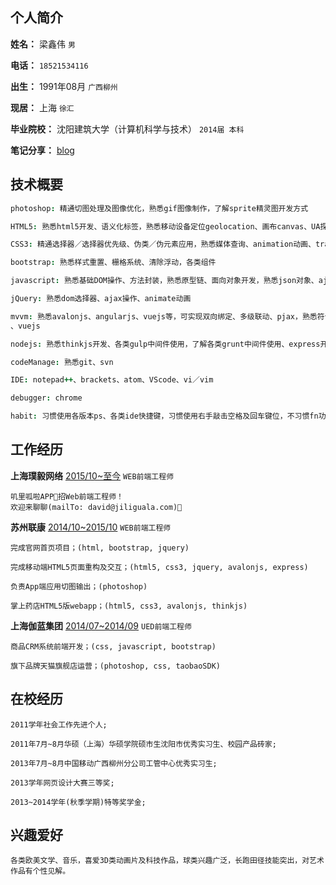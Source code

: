 
## 个人简介 ##

>
**姓名：** 梁鑫伟 ``男``  

**电话：** ``18521534116``  

**出生：** 1991年08月 ``广西柳州``  

**现居：** 上海 ``徐汇``  

**毕业院校：** 沈阳建筑大学（计算机科学与技术） ``2014届 本科``  

**笔记分享：** [blog](https://github.com/cdll/blog/issues)  

>

## 技术概要 ##

````coffee
photoshop: 精通切图处理及图像优化，熟悉gif图像制作，了解sprite精灵图开发方式  

HTML5: 熟悉html5开发、语义化标签，熟悉移动设备定位geolocation、画布canvas、UA探测、浏览器前端数据存储web storage、history前端路由机制 等  

CSS3: 精通选择器／选择器优先级、伪类／伪元素应用，熟悉媒体查询、animation动画、transform变换 等  

bootstrap: 熟悉样式重置、栅格系统、清除浮动，各类组件  

javascript: 熟悉基础DOM操作、方法封装，熟悉原型链、面向对象开发，熟悉json对象、ajax及jsonp／script跨域处理机制  

jQuery: 熟悉dom选择器、ajax操作、animate动画  

mvvm: 熟悉avalonjs、angularjs、vuejs等，可实现双向绑定、多级联动、pjax，熟悉符合AMD规范的加载器机制及shim兼容机制，遵循模块化开发
、vuejs  

nodejs: 熟悉thinkjs开发、各类gulp中间件使用，了解各类grunt中间件使用、express开发  

codeManage: 熟悉git、svn  

IDE: notepad++、brackets、atom、VScode、vi／vim  

debugger: chrome  

habit: 习惯使用各版本ps、各类ide快捷键，习惯使用右手敲击空格及回车键位，不习惯fn功能键在左下的windows键盘  

````

## 工作经历 ##

**上海璞毅网络**
[2015/10~至今](http://www.jiliguala.com 'http://www.jiliguala.com')
`WEB前端工程师`

````
叽里呱啦APP招Web前端工程师！
欢迎来聊聊(mailTo: david@jiliguala.com)👏
````

**苏州联康**
[2014/10~2015/10](http://www.lkhealth.cn 'http://www.lkhealth.cn')
`WEB前端工程师`

````
完成官网首页项目；(html, bootstrap, jquery)

完成移动端HTML5页面重构及交互；(html5, css3, jquery, avalonjs, express)

负责App端应用切图输出；(photoshop)

掌上药店HTML5版webapp；(html5, css3, avalonjs, thinkjs)
````

**上海伽蓝集团**
[2014/07~2014/09](http://www.jala.com.cn/ 'http://www.jala.com.cn/')
`UED前端工程师`

````
商品CRM系统前端开发；(css, javascript, bootstrap)

旗下品牌天猫旗舰店运营；(photoshop, css, taobaoSDK)
````

## 在校经历 ##

````
2011学年社会工作先进个人;  

2011年7月~8月华硕（上海）华硕学院硕市生沈阳市优秀实习生、校园产品砖家;  

2013年7月~8月中国移动广西柳州分公司工管中心优秀实习生;  

2013学年网页设计大赛三等奖;  

2013~2014学年(秋季学期)特等奖学金;  
````

## 兴趣爱好 ##

````
各类欧美文学、音乐，喜爱3D类动画片及科技作品，球类兴趣广泛，长跑田径技能突出，对艺术作品有个性见解。
````
